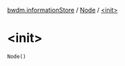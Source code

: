 [bwdm.informationStore](../index.md) / [Node](index.md) / [&lt;init&gt;](./-init-.md)

# &lt;init&gt;

`Node()`